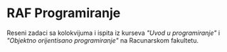 # RAF Programiranje

Reseni zadaci sa kolokvijuma i ispita iz kurseva *"Uvod u programiranje"* i *"Objektno orijentisano programiranje"* na Racunarskom fakultetu.
